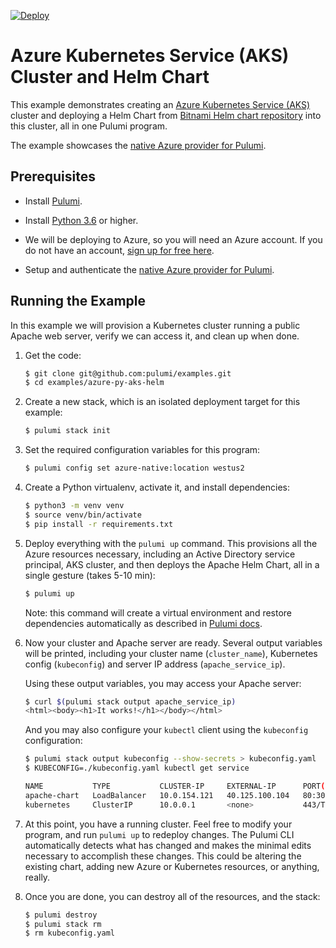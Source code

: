 [![Deploy](https://get.pulumi.com/new/button.svg)](https://app.pulumi.com/new?template=https://github.com/pulumi/examples/blob/master/azure-py-aks-helm/README.md)

# Azure Kubernetes Service (AKS) Cluster and Helm Chart

This example demonstrates creating an [Azure Kubernetes Service (AKS)](https://docs.microsoft.com/en-us/azure/aks/)
cluster and deploying a Helm Chart from [Bitnami Helm chart repository](https://github.com/bitnami/charts)
into this cluster, all in one Pulumi program.

The example showcases the [native Azure provider for Pulumi](https://www.pulumi.com/docs/intro/cloud-providers/azure/).


## Prerequisites

- Install [Pulumi](https://www.pulumi.com/docs/get-started/install/).

- Install [Python 3.6](https://www.python.org/downloads/) or higher.

- We will be deploying to Azure, so you will need an Azure account. If
  you do not have an account, [sign up for free here](https://azure.microsoft.com/en-us/free/).

- Setup and authenticate the [native Azure provider for Pulumi](https://www.pulumi.com/docs/intro/cloud-providers/azure/setup/).


## Running the Example

In this example we will provision a Kubernetes cluster running a
public Apache web server, verify we can access it, and clean up when
done.

1.  Get the code:

    ```bash
    $ git clone git@github.com:pulumi/examples.git
    $ cd examples/azure-py-aks-helm
    ```

1.  Create a new stack, which is an isolated deployment target for this example:

    ```bash
    $ pulumi stack init
    ```

1.  Set the required configuration variables for this program:

    ```bash
    $ pulumi config set azure-native:location westus2
    ```

1. Create a Python virtualenv, activate it, and install dependencies:

    ```bash
    $ python3 -m venv venv
    $ source venv/bin/activate
    $ pip install -r requirements.txt
    ```

1.  Deploy everything with the `pulumi up` command. This provisions
    all the Azure resources necessary, including an Active Directory
    service principal, AKS cluster, and then deploys the Apache Helm
    Chart, all in a single gesture (takes 5-10 min):

    ```bash
    $ pulumi up
    ```

	Note: this command will create a virtual environment and restore
    dependencies automatically as described in [Pulumi
    docs](https://www.pulumi.com/docs/intro/languages/python/#virtual-environments).

1.  Now your cluster and Apache server are ready. Several output
    variables will be printed, including your cluster name
    (`cluster_name`), Kubernetes config (`kubeconfig`) and server IP
    address (`apache_service_ip`).

    Using these output variables, you may access your Apache server:

    ```bash
    $ curl $(pulumi stack output apache_service_ip)
    <html><body><h1>It works!</h1></body></html>
    ```

    And you may also configure your `kubectl` client using the
    `kubeconfig` configuration:

    ```bash
    $ pulumi stack output kubeconfig --show-secrets > kubeconfig.yaml
    $ KUBECONFIG=./kubeconfig.yaml kubectl get service

    NAME           TYPE           CLUSTER-IP     EXTERNAL-IP      PORT(S)                      AGE
    apache-chart   LoadBalancer   10.0.154.121   40.125.100.104   80:30472/TCP,443:30364/TCP   8m
    kubernetes     ClusterIP      10.0.0.1       <none>           443/TCP                      8m
    ```

6.  At this point, you have a running cluster. Feel free to modify
    your program, and run `pulumi up` to redeploy changes. The Pulumi
    CLI automatically detects what has changed and makes the minimal
    edits necessary to accomplish these changes. This could be
    altering the existing chart, adding new Azure or Kubernetes
    resources, or anything, really.

7.  Once you are done, you can destroy all of the resources, and the
    stack:

    ```bash
    $ pulumi destroy
    $ pulumi stack rm
    $ rm kubeconfig.yaml
    ```
